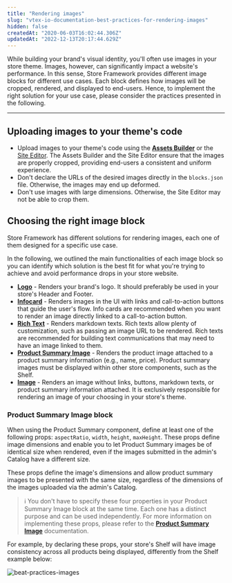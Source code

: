 ```yaml
---
title: "Rendering images"
slug: "vtex-io-documentation-best-practices-for-rendering-images"
hidden: false
createdAt: "2020-06-03T16:02:44.306Z"
updatedAt: "2022-12-13T20:17:44.629Z"
---
```


While building your brand's visual identity, you'll often use images in your store theme. Images, however, can significantly impact a website's performance. In this sense, Store Framework provides different image blocks for different use cases. Each block defines how images will be cropped, rendered, and displayed to end-users. Hence, to implement the right solution for your use case, please consider the practices presented in the following.

***

## Uploading images to your theme's code

- Upload images to your theme's code using the [**Assets Builder**](https://developers.vtex.com/docs/guides/vtex-io-documentation-using-the-assets-builder) or the [Site Editor](https://help.vtex.com/en/tutorial/site-editor-overview). The Assets Builder and the Site Editor ensure that the images are properly cropped, providing end-users a consistent and uniform experience.
- Don't declare the URLs of the desired images directly in the `blocks.json` file. Otherwise, the images may end up deformed.
- Don't use images with large dimensions. Otherwise, the Site Editor may not be able to crop them.

## Choosing the right image block

Store Framework has different solutions for rendering images, each one of them designed for a specific use case.

In the following, we outlined the main functionalities of each image block so you can identify which solution is the best fit for what you're trying to achieve and avoid performance drops in your store website.

- [**Logo**](https://developers.vtex.com/docs/guides/vtex-store-components/logo) - Renders your brand's logo. It should preferably be used in your store's Header and Footer.
- [**Infocard**](https://developers.vtex.com/docs/guides/vtex-store-components/infocard) - Renders images in the UI with links and call-to-action buttons that guide the user's flow. Info cards are recommended when you want to render an image directly linked to a call-to-action button.
- [**Rich Text**](https://developers.vtex.com/docs/guides/vtex-rich-text) - Renders markdown texts. Rich texts allow plenty of customization, such as passing an image URL to be rendered. Rich texts are recommended for building text communications that may need to have an image linked to them.
- [**Product Summary Image**](https://developers.vtex.com/docs/guides/vtex-product-summary-productsummaryimage) - Renders the product image attached to a product summary information (e.g., name, price). Product summary images must be displayed within other store components, such as the Shelf.
- [**Image**](https://developers.vtex.com/docs/guides/vtex-store-components-image) - Renders an image without links, buttons, markdown texts, or product summary information attached. It is exclusively responsible for rendering an image of your choosing in your store's theme.

### Product Summary Image block

When using the Product Summary component, define at least one of the following props: `aspectRatio`, `width`, `height`, `maxHeight`. These props define image dimensions and enable you to let Product Summary images be of identical size when rendered, even if the images submitted in the admin's Catalog have a different size.

These props define the image's dimensions and allow product summary images to be presented with the same size, regardless of the dimensions of the images uploaded via the admin's Catalog.

> ℹ️ You don't have to specify these four properties in your Product Summary Image block at the same time. Each one has a distinct purpose and can be used independently. For more information on implementing these props, please refer to the [**Product Summary Image**](https://developers.vtex.com/docs/guides/vtex-product-summary-productsummaryimage) documentation.

For example, by declaring these props, your store's Shelf will have image consistency across all products being displayed, differently from the Shelf example below:

![beat-practices-images](https://cdn.jsdelivr.net/gh/vtexdocs/dev-portal-content@main/images/vtex-io-documentation-best-practices-for-rendering-images-0.png)
